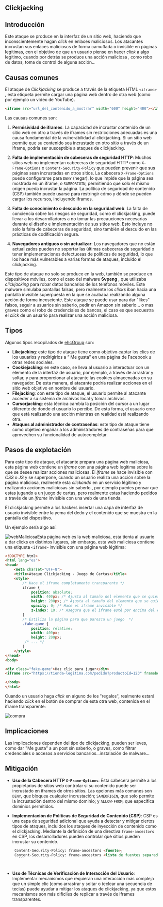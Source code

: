## Clickjacking

## Introducción

Este ataque se produce en la interfaz de un sitio web, haciendo que inconscientemente hagan *click* en enlaces maliciosos. Los atacantes incrustan sus enlaces maliciosos de forma camuflada o invisible en páginas legítimas, con el objetivo de que un usuario piense en hacer *click* a algo legítimo, cuando por detrás se produce una acción maliciosa , como robo de datos, toma de control de alguna acción...

## Causas comunes

El ataque de *Clickjacking* se produce a través de la etiqueta HTML `<iframe> `, esta etiqueta permite cargar una página web dentro de otra web (como por ejemplo un video de YouTube).

```html
<iframe src="url_del_contenido_a_mostrar" width="600" height="400"></iframe>
```

Las causas comunes son:
1. **Permisividad de iframes**: La capacidad de incrustar contenido de un sitio web en otro a través de iframes sin restricciones adecuadas es una causa fundamental de la vulnerabilidad al clickjacking. Si un sitio web permite que su contenido sea incrustado en otro sitio a través de un iframe, podría ser susceptible a ataques de clickjacking.
    
2. **Falta de implementación de cabeceras de seguridad HTTP**: Muchos sitios web no implementan cabeceras de seguridad HTTP como `X-Frame-Options` o `Content-Security-Policy` que pueden prevenir que sus páginas sean incrustadas en otros sitios. La cabecera `X-Frame-Options` puede configurarse para `DENY` (negar), lo que impide que la página sea mostrada en un iframe, o `SAMEORIGIN`, permitiendo que solo el mismo origen pueda incrustar la página. La política de seguridad de contenido (CSP) también puede usarse para restringir cómo y dónde se pueden cargar los recursos, incluyendo iframes.
    
3. **Falta de conocimiento o descuido en la seguridad web**: La falta de conciencia sobre los riesgos de seguridad, como el clickjacking, puede llevar a los desarrolladores a no tomar las precauciones necesarias durante el diseño e implementación de sus sitios web. Esto incluye no solo la falta de cabeceras de seguridad, sino también el descuido en las prácticas de codificación segura.
4. **Navegadores antiguos o sin actualizar**: Los navegadores que no están actualizados pueden no soportar las últimas cabeceras de seguridad o tener implementaciones defectuosas de políticas de seguridad, lo que los hace más vulnerables a varias formas de ataques, incluido el clickjacking.

Este tipo de ataque no solo se produce en la web, también se produce en dispositivos móviles, como el caso del malware **Svpeng** , que utilizaba *clickjacking* para robar datos bancarios de los teléfonos móviles. Este malware simulaba pantallas falsas, pero realmente los *clicks* iban hacia una pantalla invisible superpuesta en la que se acababa realizando alguna acción de forma incosciente.
Este ataque se puede usar para dar "likes" falsos, seguir a usuarios sin saberlo, pedir en Amazon sin saberlo... o mas graves como el robo de credenciales de bancos, el caso es que secuestra el *click* de un usuario para realizar una acción maliciosa.


## Tipos

Algunos tipos recopilados de [ehcGroup](https://blog.ehcgroup.io/2021/02/10/16/45/18/10630/clickjacking-definicion-y-ejemplo-de-defensa-y-ataque/hacking/ehacking/) son:
- **Likejacking**: este tipo de ataque tiene como objetivo captar los clics de los usuarios y redirigirlos a ” Me gusta” en una página de Facebook u otras redes sociales.
- **Cookiejacking**: en este caso, se lleva al usuario a interactuar con un elemento de la interfaz de usuario, por ejemplo, a través de arrastrar y soltar, y para proporcionar al atacante las cookies almacenadas en su navegador. De esta manera, el atacante podría realizar acciones en el sitio web objetivo en nombre del usuario.
- **Filejacking**: con este tipo de ataque, el usuario permite al atacante acceder a su sistema de archivos local y tomar archivos.
- **Cursorjacking**: esta técnica cambia la posición del cursor a un lugar diferente de donde el usuario lo percibe. De esta forma, el usuario cree que está realizando una acción mientras en realidad está realizando otra.
- **Ataques al administrador de contraseñas**: este tipo de ataque tiene como objetivo engañar a los administradores de contraseñas para que aprovechen su funcionalidad de autocompletar.


## Pasos de explotación

Para este tipo de ataque, el atacante prepara una página web maliciosa, esta página web contiene un *iframe* con una página web legítima sobre la que se desea realizar acciones maliciosas. 
El *iframe* se hace invisible con *CSS* o *JS* y se superpone, cuando un usuario realiza una acción sobre la página maliciosa, realmente esta *clickando* en un servicio légitimo y realizando acciones maliciosas sin saberlo , por ejemplo puedes pensar que estas jugando a un juego de cartas, pero realmente estas haciendo pedidos a través de un *iframe* invisible con una web de una tienda.

El clickjacking permite a los hackers insertar una capa de interfaz de usuario invisible entre la yema del dedo y el contenido que se muestra en la pantalla del dispositivo.

Un ejemplo sería algo así:

![webMaliciosa](./utils/webMaliciosa.png)Esta página web es la web maliciosa, esta tienta al usuario a dar clicks en distintos lugares, sin embargo, esta web maliciosa contiene una etiqueta `<iframe>` invisible con una página web légitima:

```html
<!DOCTYPE html>
<html lang="es">
<head>
    <meta charset="UTF-8">
    <title>Ataque Clickjacking - Juego de Cartas</title>
    <style>
        /* Hace el iframe completamente transparente */
        iframe {
            position: absolute;
            width: 400px; /* Ajusta al tamaño del elemento que se quiere clickar */
            height: 200px; /* Ajusta al tamaño del elemento que se quiere clickar */
            opacity: 0; /* Hace el iframe invisible */
            z-index: 10; /* Asegura que el iframe esté por encima del otro contenido */
        }
        /* Estiliza la página para que parezca un juego  */
        .fake-game {
            position: relative;
            width: 400px;
            height: 200px;
         /* ... */
        }
    </style>
</head>
<body>

<div class="fake-game">Haz clic para jugar</div>
<iframe src="https://tienda-legitima.com/pedido?productoId=123" frameborder="0"></iframe>

</body>
</html>

```

Cuando un usuario haga *click* en alguno de los "regalos", realmente estará haciendo *click* en el botón de comprar de esta otra web, contenida en el iframe transparente:

![compra](./utils/compra.png)


## Implicaciones

Las implicaciones dependen del tipo de clickjacking, pueden ser leves, como dar "Me gusta" a un post sin saberlo, o graves, como filtrar credenciales o accesos a servicios bancarios...instalación de malware...

## Mitigación

- **Uso de la Cabecera HTTP `X-Frame-Options`**: Esta cabecera permite a los propietarios de sitios web controlar si su contenido puede ser incrustado en iframes de otros sitios. Las opciones más comunes son `DENY`, que bloquea cualquier incrustación; `SAMEORIGIN`, que solo permite la incrustación dentro del mismo dominio; y `ALLOW-FROM`, que especifica dominios permitidos.
    
- **Implementación de Políticas de Seguridad de Contenido (CSP)**: CSP es una capa de seguridad adicional que ayuda a detectar y mitigar ciertos tipos de ataques, incluidos los ataques de inyección de contenido como el clickjacking. Mediante la definición de una directiva `frame-ancestors` en CSP, los desarrolladores pueden controlar qué sitios pueden incrustar su contenido.
   ```html
    Content-Security-Policy: frame-ancestors <fuente>;
    Content-Security-Policy: frame-ancestors <lista de fuentes separadas por espacios>;
      ``` 
    
- **Uso de Técnicas de Verificación de Interacción del Usuario**: Implementar mecanismos que requieran una interacción más compleja que un simple clic (como arrastrar y soltar o teclear una secuencia de teclas) puede ayudar a mitigar los ataques de clickjacking, ya que estos mecanismos son más difíciles de replicar a través de iframes transparentes.
    